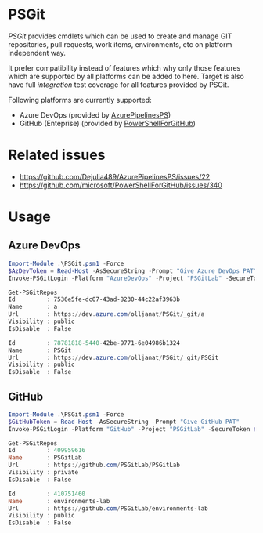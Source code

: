 # PSGit
*PSGit* provides cmdlets which can be used to create and manage GIT repositories, pull requests, work items, environments, etc on platform independent way.

It prefer compatibility instead of features which why only those features which are supported by all platforms can be added to here. Target is also have full *integration* test coverage for all features provided by PSGit.

Following platforms are currently supported:
* Azure DevOps (provided by [AzurePipelinesPS](https://www.powershellgallery.com/packages/AzurePipelinesPS))
* GitHub (Enteprise) (provided by [PowerShellForGitHub](https://www.powershellgallery.com/packages/PowerShellForGitHub))

# Related issues
* https://github.com/Dejulia489/AzurePipelinesPS/issues/22
* https://github.com/microsoft/PowerShellForGitHub/issues/340

# Usage
## Azure DevOps
```powershell
Import-Module .\PSGit.psm1 -Force
$AzDevToken = Read-Host -AsSecureString -Prompt "Give Azure DevOps PAT"
Invoke-PSGitLogin -Platform "AzureDevOps" -Project "PSGitLab" -SecureToken $AzDevToken -Uri "https://dev.azure.com/olljanat"

Get-PSGitRepos
Id         : 7536e5fe-dc07-43ad-8230-44c22af3963b
Name       : a
Url        : https://dev.azure.com/olljanat/PSGit/_git/a
Visibility : public
IsDisable  : False

Id         : 78781818-5440-42be-9771-6e04986b1324
Name       : PSGit
Url        : https://dev.azure.com/olljanat/PSGit/_git/PSGit
Visibility : public
IsDisable  : False
```

## GitHub
```powershell
Import-Module .\PSGit.psm1 -Force
$GitHubToken = Read-Host -AsSecureString -Prompt "Give GitHub PAT"
Invoke-PSGitLogin -Platform "GitHub" -Project "PSGitLab" -SecureToken $GitHubToken -Uri "https://github.com"

Get-PSGitRepos
Id         : 409959616
Name       : PSGitLab
Url        : https://github.com/PSGitLab/PSGitLab
Visibility : private
IsDisable  : False

Id         : 410751460
Name       : environments-lab
Url        : https://github.com/PSGitLab/environments-lab
Visibility : public
IsDisable  : False
```
